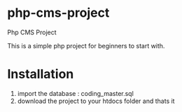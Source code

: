 # php-cms-project
Php CMS Project

This is a simple php project for beginners to start with.

Installation
===========
1. import the database : coding_master.sql
2. download the project to your htdocs folder and thats it
